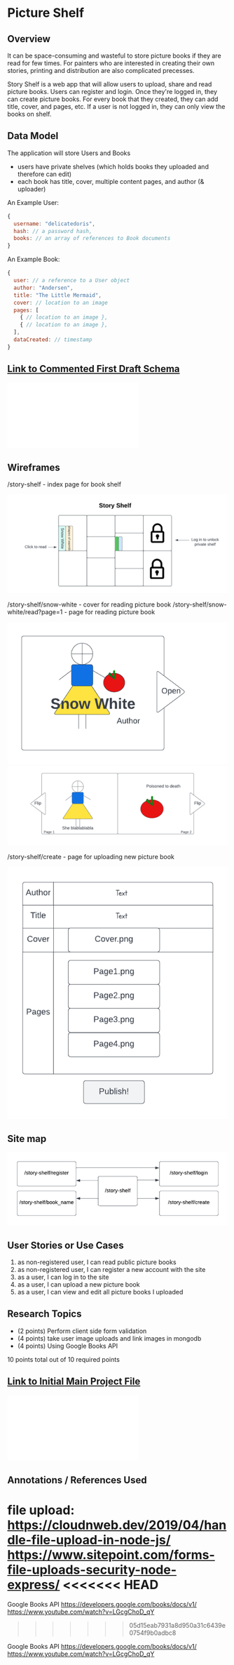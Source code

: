 # Picture Shelf

## Overview

It can be space-consuming and wasteful to store picture books if they are read for few times. For painters who are interested in creating their own stories, printing and distribution are also complicated precesses. 

Story Shelf is a web app that will allow users to upload, share and read picture books. Users can register and login. Once they're logged in, they can create picture books. For every book that they created, they can add title, cover, and pages, etc. If a user is not logged in, they can only view the books on shelf.


## Data Model

The application will store Users and Books

* users have private shelves (which holds books they uploaded and therefore can edit)
* each book has title, cover, multiple content pages, and author (& uploader)

An Example User:

```javascript
{
  username: "delicatedoris",
  hash: // a password hash,
  books: // an array of references to Book documents
}
```

An Example Book:

```javascript
{
  user: // a reference to a User object
  author: "Andersen",
  title: "The Little Mermaid",
  cover: // location to an image
  pages: [
    { // location to an image },
    { // location to an image },
  ],
  dataCreated: // timestamp
}
```

## [Link to Commented First Draft Schema](db.mjs) 

![db.mjs](src/db.mjs)

## Wireframes

/story-shelf - index page for book shelf

![index](documentation/story-shelf.png)

/story-shelf/snow-white - cover for reading picture book
/story-shelf/snow-white/read?page=1 - page for reading picture book

![cover](documentation/cover.png)
![page](documentation/page.png)

/story-shelf/create - page for uploading new picture book

![create](documentation/create.png)

## Site map

![map](documentation/map.png)

## User Stories or Use Cases

1. as non-registered user, I can read public picture books
2. as non-registered user, I can register a new account with the site
3. as a user, I can log in to the site
4. as a user, I can upload a new picture book
5. as a user, I can view and edit all picture books I uploaded

## Research Topics

* (2 points) Perform client side form validation
* (4 points) take user image uploads and link images in mongodb
* (4 points) Using Google Books API

10 points total out of 10 required points


## [Link to Initial Main Project File](app.mjs) 

![app.mjs](src/app.mjs)

## Annotations / References Used

file upload:
https://cloudnweb.dev/2019/04/handle-file-upload-in-node-js/
https://www.sitepoint.com/forms-file-uploads-security-node-express/
<<<<<<< HEAD
=======

Google Books API
https://developers.google.com/books/docs/v1/
https://www.youtube.com/watch?v=LGcgChoD_qY
>>>>>>> 05d15eab7931a8d950a31c6439e0754f9b0adbc8

Google Books API
https://developers.google.com/books/docs/v1/
https://www.youtube.com/watch?v=LGcgChoD_qY
